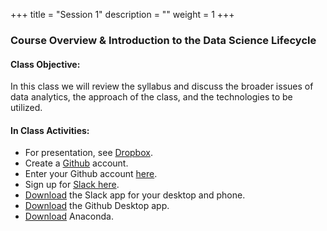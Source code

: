 +++
title = "Session 1"
description = ""
weight = 1
+++

### Course Overview & Introduction to the Data Science Lifecycle

#### Class Objective:
In this class we will review the syllabus and discuss the broader issues of data analytics, the approach of the class, and the technologies to be utilized.

#### In Class Activities:
- For presentation, see [Dropbox](https://www.dropbox.com/sh/le0ejfxuqjd1ecv/AAD4nyGKgu2hrQ32fWLZvz4Da?dl=0).
- Create a [Github](http://www.github.com) account.
- Enter your Github account [here](https://docs.google.com/spreadsheets/d/1cAqUXt-9TVex4icwEEY1wO2s390klkfCXk0OA9gE6ug/edit?usp=sharing ).
- Sign up for [Slack here](https://join.slack.com/t/techfund-sp2018/shared_invite/enQtMzAxMTk2ODUwNzU4LWFhZDdlOGY0MTFhNWFkYTFjYWIwOWFjYTljMTFhNDQwNDM3MGFjMmU2N2Y1MGJjYjdlMDkyNjliMGU3YjczNzE).
- [Download](https://slack.com/downloads/) the Slack app for your desktop and phone.
- [Download](https://desktop.github.com) the Github Desktop app.
- [Download](https://www.anaconda.com/download/) Anaconda.
